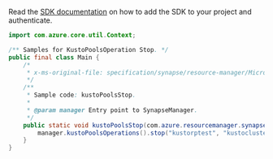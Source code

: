 Read the [SDK documentation](https://github.com/Azure/azure-sdk-for-java/blob/azure-resourcemanager-synapse_1.0.0-beta.3/sdk/synapse/azure-resourcemanager-synapse/README.md) on how to add the SDK to your project and authenticate.

```java
import com.azure.core.util.Context;

/** Samples for KustoPoolsOperation Stop. */
public final class Main {
    /*
     * x-ms-original-file: specification/synapse/resource-manager/Microsoft.Synapse/preview/2021-06-01-preview/examples/KustoPoolsStop.json
     */
    /**
     * Sample code: kustoPoolsStop.
     *
     * @param manager Entry point to SynapseManager.
     */
    public static void kustoPoolsStop(com.azure.resourcemanager.synapse.SynapseManager manager) {
        manager.kustoPoolsOperations().stop("kustorptest", "kustoclusterrptest4", "kustorptest", Context.NONE);
    }
}
```
